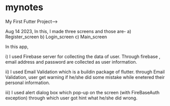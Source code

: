 # mynotes
My First Futter Project-->

Aug 14 2023, 
In this, I made three screens and those are-
a) Register_screen
b) Login_screen
c) Main_screen

In this app, 

i) I used Firebase server for collecting the data of user.
Through firebase , email address and password are collected as user information.

ii) I used Email Validation which is a buildin package of flutter.
through Email Validation, user get warning if he/she did some mistake while enetered their personal information.

iii) I used alert dialog box which pop-up on the screen (with FireBaseAuth exception) through which user got hint what he/she did wrong.

